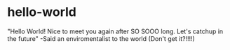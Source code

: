 # hello-world
"Hello World!
Nice to meet you again after SO SOOO long. Let's catchup in the future"
-Said an enviromentalist to the world
(Don't get it?!!!!)
